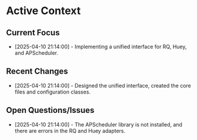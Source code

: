 # Active Context

## Current Focus

*   [2025-04-10 21:14:00] - Implementing a unified interface for RQ, Huey, and APScheduler.

## Recent Changes

*   [2025-04-10 21:14:00] - Designed the unified interface, created the core files and configuration classes.

## Open Questions/Issues

*   [2025-04-10 21:14:00] - The APScheduler library is not installed, and there are errors in the RQ and Huey adapters.